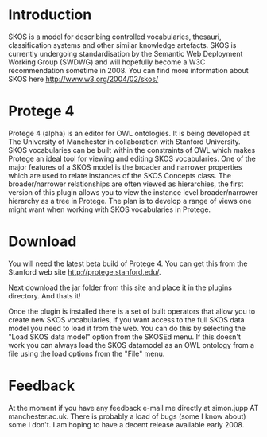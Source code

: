 # Introduction #

SKOS is a model for describing controlled vocabularies, thesauri, classification systems and other similar knowledge artefacts. SKOS is currently undergoing standardisation by the Semantic Web Deployment Working Group (SWDWG) and will hopefully become a W3C recommendation sometime in 2008. You can find more information about SKOS here http://www.w3.org/2004/02/skos/


# Protege 4 #

Protege 4 (alpha) is an editor for OWL ontologies. It is being developed at The University of Manchester in collaboration with Stanford University. SKOS vocabularies can be built within the constraints of OWL which makes Protege an ideal tool for viewing and editing SKOS vocabularies. One of the major features of a SKOS model is the broader and narrower properties which are used to relate instances of the SKOS Concepts class. The broader/narrower relationships are often viewed as hierarchies, the first version of this plugin allows you to view the instance level broader/narrower hierarchy as a tree in Protege. The plan is to develop a range of views one might want when working with SKOS vocabularies in Protege.

# Download #

You will need the latest beta build of Protege 4. You can get this from the Stanford web site http://protege.stanford.edu/.

Next download the jar folder from this site and place it in the plugins directory.  And thats it!

Once the plugin is installed there is a set of built operators that allow you to create new SKOS vocabularies, if you want access to the full SKOS data model you need to load it from the web. You can do this by selecting the "Load SKOS data model" option from the SKOSEd menu. If this doesn't work you can always load the SKOS datamodel as an OWL ontology from a file using the load options from the "File" menu.




# Feedback #

At the moment if you have any feedback e-mail me directly at simon.jupp AT manchester.ac.uk. There is probably a  load of bugs (some I know about) some I don't. I am hoping to have a decent release available early 2008.